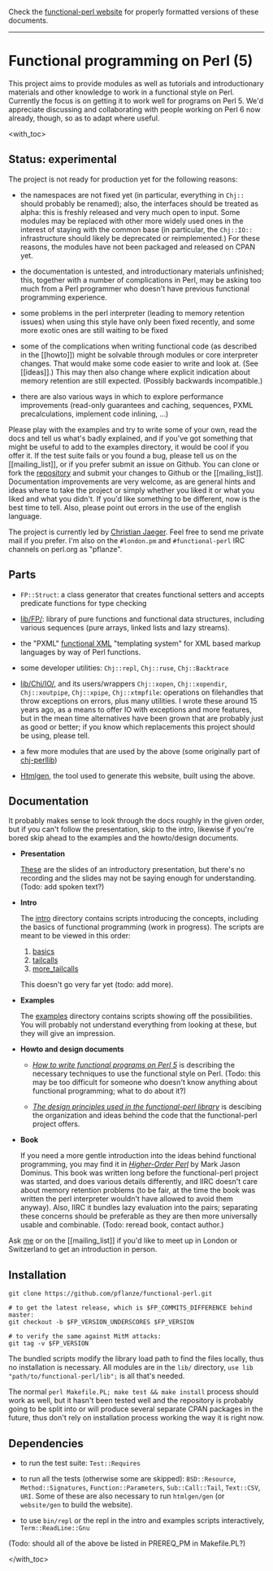 Check the [functional-perl website](http://functional-perl.org/) for
properly formatted versions of these documents.

---

# Functional programming on Perl (5)

This project aims to provide modules as well as tutorials and
introductionary materials and other knowledge to work in a functional
style on Perl. Currently the focus is on getting it to work well for
programs on Perl 5. We'd appreciate discussing and collaborating with
people working on Perl 6 now already, though, so as to adapt where
useful.


<with_toc>

## Status: experimental

The project is not ready for production yet for the following reasons:

* the namespaces are not fixed yet (in particular, everything in
  `Chj::` should probably be renamed); also, the interfaces should be
  treated as alpha: this is freshly released and very much open to
  input. Some modules may be replaced with other more widely used ones
  in the interest of staying with the common base (in particular, the
  `Chj::IO::` infrastructure should likely be deprecated or
  reimplemented.) For these reasons, the modules have not been
  packaged and released on CPAN yet.

* the documentation is untested, and introductionary materials
  unfinished; this, together with a number of complications in Perl,
  may be asking too much from a Perl programmer who doesn't have
  previous functional programming experience.

* some problems in the perl interpreter (leading to memory
  retention issues) when using this style have only been fixed
  recently, and some more exotic ones are still waiting to be fixed

* some of the complications when writing functional code (as described
  in the [[howto]]) might be solvable through modules or core
  interpreter changes. That would make some code easier to write and
  look at. (See [[ideas]].) This may then also change where explicit
  indication about memory retention are still expected. (Possibly
  backwards incompatible.)

* there are also various ways in which to explore performance
  improvements (read-only guarantees and caching, sequences, PXML
  precalculations, implement code inlining, ...)

Please play with the examples and try to write some of your own, read
the docs and tell us what's badly explained, and if you've got
something that might be useful to add to the examples directory, it
would be cool if you offer it. If the test suite fails or you found a
bug, please tell us on the [[mailing_list]], or if you prefer submit
an issue on Github. You can clone or fork the
[repository](https://github.com/pflanze/functional-perl/) and submit
your changes to Github or the [[mailing_list]]. Documentation
improvements are very welcome, as are general hints and ideas where to
take the project or simply whether you liked it or what you liked and
what you didn't. If you'd like something to be different, now is the
best time to tell. Also, please point out errors in the use of the
english language.

The project is currently led by [Christian
Jaeger](http://leafpair.com/contact). Feel free to send me private
mail if you prefer. I'm also on the `#london.pm` and
`#functional-perl` IRC channels on perl.org as "pflanze".


## Parts

* `FP::Struct`: a class generator that creates
  functional setters and accepts predicate functions for type checking

* [lib/FP/](lib/FP/): library of pure functions and
  functional data structures, including various sequences (pure
  arrays, linked lists and lazy streams).

* the "PXML" [functional XML](functional_XML/README.md) "templating
  system" for XML based markup languages by way of Perl
  functions.

* some developer utilities: `Chj::repl`, `Chj::ruse`, `Chj::Backtrace`

* [lib/Chj/IO/](lib/Chj/IO/), and its users/wrappers
  `Chj::xopen`,
  `Chj::xopendir`,
  `Chj::xoutpipe`,
  `Chj::xpipe`,
  `Chj::xtmpfile`:
  operations on filehandles that throw exceptions on errors, plus
  many utilities.
  I wrote these around 15 years ago, as a means to offer IO with
  exceptions and more features, but in the mean time alternatives have
  been grown that are probably just as good or better; if you know
  which replacements this project should be using, please tell.

* a few more modules that are used by the above (some originally part
  of [chj-perllib](https://github.com/pflanze/chj-perllib))

* [Htmlgen](htmlgen/README.md), the tool used to generate this
  website, built using the above.


## Documentation

It probably makes sense to look through the docs roughly in the given
order, but if you can't follow the presentation, skip to the intro,
likewise if you're bored skip ahead to the examples and the
howto/design documents.

* __Presentation__

    [These](http://functional-perl.org/london.pm-talk/) are the slides of
    an introductory presentation, but there's no recording and the slides
    may not be saying enough for understanding. (Todo: add spoken text?)

* __Intro__

    The [intro](intro/) directory contains scripts introducing the
    concepts, including the basics of functional programming (work in
    progress). The scripts are meant to be viewed in this order:

    1. [basics](intro/basics)
    1. [tailcalls](intro/tailcalls)
    1. [more_tailcalls](intro/more_tailcalls)

    This doesn't go very far yet (todo: add more).

* __Examples__

    The [examples](examples/README.md) directory contains scripts showing
    off the possibilities. You will probably not understand everything
    from looking at these, but they will give an impression.

* __Howto and design documents__

    * *[How to write functional programs on Perl 5](docs/howto.md)* is
      describing the necessary techniques to use the functional style on
      Perl. (Todo: this may be too difficult for someone who doesn't know
      anything about functional programming; what to do about it?)

    * *[The design principles used in the functional-perl
      library](docs/design.md)* is descibing the organization and ideas
      behind the code that the functional-perl project offers.

* __Book__

    If you need a more gentle introduction into the ideas behind
    functional programming, you may find it in *[Higher-Order
    Perl](http://hop.perl.plover.com/)* by Mark Jason Dominus.  This book
    was written long before the functional-perl project was started, and
    does various details differently, and IIRC doesn't care about memory
    retention problems (to be fair, at the time the book was written the
    perl interpreter wouldn't have allowed to avoid them anyway). Also,
    IIRC it bundles lazy evaluation into the pairs; separating these
    concerns should be preferable as they are then more universally usable
    and combinable. (Todo: reread book, contact author.)

Ask [me](http://leafpair.com/contact) or on the [[mailing_list]] if
you'd like to meet up in London or Switzerland to get an introduction
in person.


## Installation

    git clone https://github.com/pflanze/functional-perl.git

    # to get the latest release, which is $FP_COMMITS_DIFFERENCE behind master:
    git checkout -b $FP_VERSION_UNDERSCORES $FP_VERSION

    # to verify the same against MitM attacks:
    git tag -v $FP_VERSION

The bundled scripts modify the library load path to find the files
locally, thus no installation is necessary. All modules are in the
`lib/` directory, `use lib "path/to/functional-perl/lib";` is all
that's needed.

The normal `perl Makefile.PL; make test && make install` process
should work as well, but it hasn't been tested well and the repository
is probably going to be split into or will produce several separate
CPAN packages in the future, thus don't rely on installation process
working the way it is right now.


## Dependencies

* to run the test suite: `Test::Requires`

* to run all the tests (otherwise some are skipped):
  `BSD::Resource`, `Method::Signatures`, `Function::Parameters`,
  `Sub::Call::Tail`, `Text::CSV`, `URI`. Some of these are also
  necessary to run `htmlgen/gen` (or `website/gen` to build the
  website).

* to use `bin/repl` or the repl in the intro and examples scripts
  interactively, `Term::ReadLine::Gnu`

(Todo: should all of the above be listed in PREREQ_PM in Makefile.PL?)

</with_toc>
